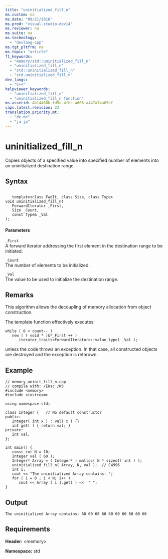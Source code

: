 ```yaml
---
title: "uninitialized_fill_n"
ms.custom: na
ms.date: "09/21/2016"
ms.prod: "visual-studio-dev14"
ms.reviewer: na
ms.suite: na
ms.technology: 
  - "devlang-cpp"
ms.tgt_pltfrm: na
ms.topic: "article"
f1_keywords: 
  - "memory/std::uninitialized_fill_n"
  - "uninitialized_fill_n"
  - "std::uninitialized_fill_n"
  - "std.uninitialized_fill_n"
dev_langs: 
  - "C++"
helpviewer_keywords: 
  - "uninitialized_fill_n"
  - "uninitialized_fill_n function"
ms.assetid: 4b14460b-fd5e-4fbc-a606-a447a74a65ef
caps.latest.revision: 22
translation.priority.mt: 
  - "de-de"
  - "ja-jp"
---
```

# uninitialized_fill_n
Copies objects of a specified value into specified number of elements into an uninitialized destination range.  
  
## Syntax  
  
```  
  
   template<class FwdIt, class Size, class Type>  
void uninitialized_fill_n(  
   ForwardIterator _First,   
   Size _Count,  
   const Type& _Val  
);  
```  
  
#### Parameters  
 `_First`  
 A forward iterator addressing the first element in the destination range to be initiated.  
  
 `_Count`  
 The number of elements to be initialized.  
  
 `_Val`  
 The value to be used to initialize the destination range.  
  
## Remarks  
 This algorithm allows the decoupling of memory allocation from object construction.  
  
 The template function effectively executes:  
  
```  
while ( 0 < count-- )  
   new ( ( void * )&*_First ++ )  
      iterator_traits<ForwardIterator>::value_type( _Val );  
```  
  
 unless the code throws an exception. In that case, all constructed objects are destroyed and the exception is rethrown.  
  
## Example  
  
```  
// memory_uninit_fill_n.cpp  
// compile with: /EHsc /W3  
#include <memory>  
#include <iostream>  
  
using namespace std;  
  
class Integer {   // No default constructor  
public:  
   Integer( int x ) : val( x ) {}  
   int get( ) { return val; }  
private:  
   int val;  
};  
  
int main() {  
   const int N = 10;  
   Integer val ( 60 );  
   Integer* Array = ( Integer* ) malloc( N * sizeof( int ) );  
   uninitialized_fill_n( Array, N, val );  // C4996  
   int i;  
   cout << "The uninitialized Array contains: ";  
   for ( i = 0 ; i < N; i++ )  
      cout << Array [ i ].get( ) <<  " ";  
}  
```  
  
## Output  
  
```  
The uninitialized Array contains: 60 60 60 60 60 60 60 60 60 60   
```  
  
## Requirements  
 **Header:** <memory\>  
  
 **Namespace:** std